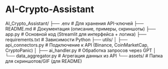 # AI-Crypto-Assistant

AI_Crypto_Assistant/
├── .env                    # Для хранения API-ключей
├── README.md               # Документация (описание, примеры, скриншоты)
├── app.py                  # Основной код (Streamlit для интерфейса + логика)
├── requirements.txt        # Зависимости Python
├── utils/
│   ├── api_connectors.py   # Подключение к API (Binance, CoinMarketCap, CryptoPanic)
│   ├── ai_handler.py       # Обработка запросов через GPT
│   └── data_aggregator.py  # Агрегация данных из API
└── assets/                 # Папка для скриншотов/GIF (для README)